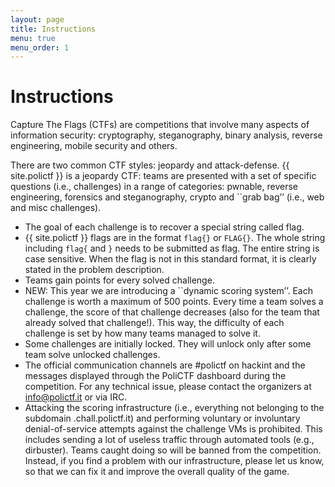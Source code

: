 ```yaml
---
layout: page
title: Instructions
menu: true
menu_order: 1
---
```


# Instructions

Capture The Flags (CTFs) are competitions that involve many aspects of information security: 
cryptography, steganography, binary analysis, reverse engineering, mobile security and others.

There are two common CTF styles: jeopardy and attack-defense.
{{ site.polictf }} is a jeopardy CTF: teams are presented with a set of
specific questions (i.e., challenges) in a range of categories: pwnable,
reverse engineering, forensics and steganography, crypto and ``grab bag’’
(i.e., web and misc challenges).

* The goal of each challenge is to recover a special string called flag.
* {{ site.polictf }} flags are in the format `flag{}` or `FLAG{}`. The whole
  string including `flag{` and `}` needs to be submitted as flag. The entire
  string is case sensitive. When the flag is not in this standard format, it is
  clearly stated in the problem description.
* Teams gain points for every solved challenge.
* NEW: This year we are introducing a ``dynamic scoring system’’. Each
  challenge is worth a maximum of 500 points. Every time a team solves a
  challenge, the score of that challenge decreases (also for the team that
  already solved that challenge!). This way, the difficulty of each challenge
  is set by how many teams managed to solve it.
* Some challenges are initially locked. They will unlock only after some team
  solve unlocked challenges.
* The official communication channels are #polictf on hackint and the messages
  displayed through the PoliCTF dashboard during the competition. For any
  technical issue, please contact the organizers at info@polictf.it or via IRC.
* Attacking the scoring infrastructure (i.e., everything not belonging to the
  subdomain .chall.polictf.it) and performing voluntary or involuntary
  denial-of-service attempts against the challenge VMs is prohibited. This
  includes sending a lot of useless traffic through automated tools (e.g.,
  dirbuster). Teams caught doing so will be banned from the competition.
  Instead, if you find a problem with our infrastructure, please let us know,
  so that we can fix it and improve the overall quality of the game.
